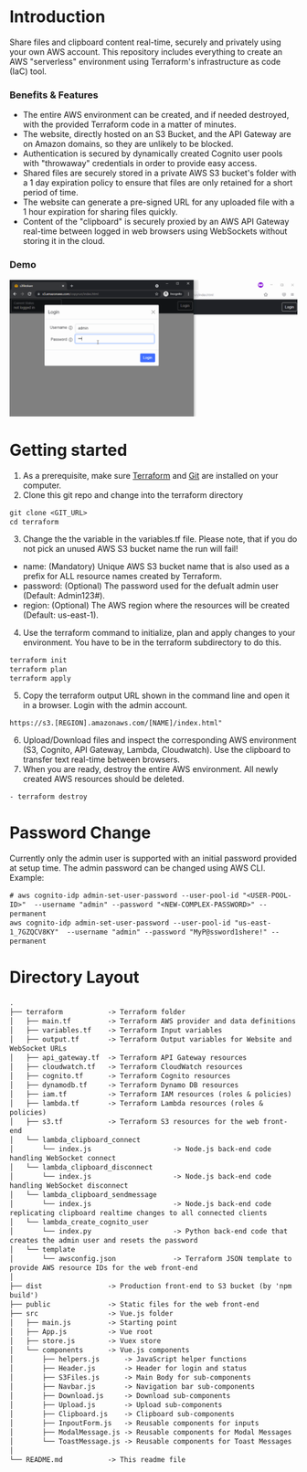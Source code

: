 # Introduction

Share files and clipboard content real-time, securely and privately using your own AWS account. This repository includes everything to create an AWS "serverless" environment using Terraform's infrastructure as code (IaC) tool.
### Benefits & Features
- The entire AWS environment can be created, and if needed destroyed, with the provided Terraform code in a matter of minutes.
- The website, directly hosted on an S3 Bucket, and the API Gateway are on Amazon domains, so they are unlikely to be blocked.
- Authentication is secured by dynamically created Cognito user pools with "throwaway" credentials in order to provide easy access.
- Shared files are securely stored in a private AWS S3 bucket's folder with a 1 day expiration policy to ensure that files are only retained for a short period of time.
- The website can generate a pre-signed URL for any uploaded file with a 1 hour expiration for sharing files quickly.
- Content of the "clipboard" is securely proxied by an AWS API Gateway real-time between logged in web browsers using WebSockets without storing it in the cloud.

### Demo
![Alt Text](copyrun.gif)
# Getting started
1. As a prerequisite, make sure [Terraform](https://learn.hashicorp.com/tutorials/terraform/install-cli) and [Git](https://git-scm.com/book/en/v2/Getting-Started-Installing-Git) are installed on your computer.
2. Clone this git repo and change into the terraform directory
```
git clone <GIT_URL>
cd terraform
```
3. Change the the variable in the variables.tf file. Please note, that if you do not pick an unused AWS S3 bucket name the run will fail!
- name: (Mandatory) Unique AWS S3 bucket name that is also used as a prefix for ALL resource names created by Terraform.
- password: (Optional) The password used for the defualt admin user (Default: Admin123#).
- region: (Optional) The AWS region where the resources will be created (Default: us-east-1).

4. Use the terraform command to initialize, plan and apply changes to your environment. You have to be in the terraform subdirectory to do this.
```
terraform init
terraform plan
terraform apply
```
5. Copy the terraform output URL shown in the command line and open it in a browser. Login with the admin account.
```
https://s3.[REGION].amazonaws.com/[NAME]/index.html"
```
6. Upload/Download files and inspect the corresponding AWS environment (S3, Cognito, API Gateway, Lambda, Cloudwatch). Use the clipboard to transfer text real-time between browsers.
7. When you are ready, destroy the entire AWS environment. All newly created AWS resources should be deleted.
```
- terraform destroy
```
# Password Change
Currently only the admin user is supported with an initial password provided at setup time. The admin password can be changed using AWS CLI. Example:
```
# aws cognito-idp admin-set-user-password --user-pool-id "<USER-POOL-ID>"  --username "admin" --password "<NEW-COMPLEX-PASSWORD>" --permanent
aws cognito-idp admin-set-user-password --user-pool-id "us-east-1_7GZQCV8KY"  --username "admin" --password "MyP@ssword1shere!" --permanent
```

# Directory Layout
```text
.
├── terraform           -> Terraform folder
│   ├── main.tf         -> Terraform AWS provider and data definitions
│   ├── variables.tf    -> Terraform Input variables
│   ├── output.tf       -> Terraform Output variables for Website and WebSocket URLs
│   ├── api_gateway.tf  -> Terraform API Gateway resources
│   ├── cloudwatch.tf   -> Terraform CloudWatch resources
│   ├── cognito.tf      -> Terraform Cognito resources
│   ├── dynamodb.tf     -> Terraform Dynamo DB resources
│   ├── iam.tf          -> Terraform IAM resources (roles & policies)
│   ├── lambda.tf       -> Terraform Lambda resources (roles & policies)
│   ├── s3.tf           -> Terraform S3 resources for the web front-end
│   └── lambda_clipboard_connect        
│       └── index.js                    -> Node.js back-end code handling WebSocket connect
│   └── lambda_clipboard_disconnect     
│       └── index.js                    -> Node.js back-end code handling WebSocket disconnect
│   └── lambda_clipboard_sendmessage    
│       └── index.js                    -> Node.js back-end code replicating clipboard realtime changes to all connected clients
│   └── lambda_create_cognito_user      
│       └── index.py                    -> Python back-end code that creates the admin user and resets the password
│   └── template                        
│       └── awsconfig.json              -> Terraform JSON template to provide AWS resource IDs for the web front-end
│
├── dist                -> Production front-end to S3 bucket (by 'npm build')
├── public              -> Static files for the web front-end
├── src                 -> Vue.js folder
│   ├── main.js         -> Starting point
│   ├── App.js          -> Vue root
│   ├── store.js        -> Vuex store
│   └── components      -> Vue.js components
│       ├── helpers.js      -> JavaScript helper functions
│       ├── Header.js       -> Header for login and status
│       ├── S3Files.js      -> Main Body for sub-components
│       ├── Navbar.js       -> Navigation bar sub-components
│       ├── Download.js     -> Download sub-components
│       ├── Upload.js       -> Upload sub-components
│       ├── Clipboard.js    -> Clipboard sub-components
│       ├── InpoutForm.js   -> Reusable components for inputs
│       ├── ModalMessage.js -> Reusable components for Modal Messages
│       └── ToastMessage.js -> Reusable components for Toast Messages
│
└── README.md           -> This readme file
